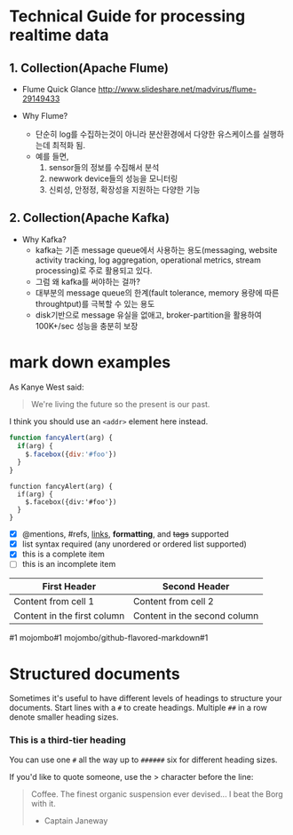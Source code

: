 # Technical Guide for processing realtime data
## 1. Collection(Apache Flume)
- Flume Quick Glance
http://www.slideshare.net/madvirus/flume-29149433 

- Why Flume?
  - 단순히 log를 수집하는것이 아니라 분산환경에서 다양한 유스케이스를 실행하는데 최적화 됨.
  - 예를 들면, 
    1. sensor들의 정보를 수집해서 분석
    2. newwork device들의 성능을 모니터링
    3. 신뢰성, 안정정, 확장성을 지원하는 다양한 기능

## 2. Collection(Apache Kafka)
- Why Kafka?
  - kafka는 기존 message queue에서 사용하는 용도(messaging, website activity tracking, log aggregation, operational metrics, stream processing)로 주로 활용되고 있다.  
  - 그럼 왜 kafka를 써야하는 걸까?
  - 대부분의 message queue의 한계(fault tolerance, memory 용량에 따른 throughtput)를 극복할 수 있는 용도
  - disk기반으로 message 유실을 없애고, broker-partition을 활용하여 100K+/sec 성능을 충분히 보장


# mark down examples
As Kanye West said:

> We're living the future so
> the present is our past.

I think you should use an
`<addr>` element here instead.

```javascript
function fancyAlert(arg) {
  if(arg) {
    $.facebox({div:'#foo'})
  }
}
```

    function fancyAlert(arg) {
      if(arg) {
        $.facebox({div:'#foo'})
      }
    }


- [x] @mentions, #refs, [links](), **formatting**, and <del>tags</del> supported
- [x] list syntax required (any unordered or ordered list supported)
- [x] this is a complete item
- [ ] this is an incomplete item

First Header | Second Header
------------ | -------------
Content from cell 1 | Content from cell 2
Content in the first column | Content in the second column

#1
mojombo#1
mojombo/github-flavored-markdown#1

# Structured documents

Sometimes it's useful to have different levels of headings to structure your documents. Start lines with a `#` to create headings. Multiple `##` in a row denote smaller heading sizes.

### This is a third-tier heading

You can use one `#` all the way up to `######` six for different heading sizes.

If you'd like to quote someone, use the > character before the line:

> Coffee. The finest organic suspension ever devised... I beat the Borg with it.
> - Captain Janeway
